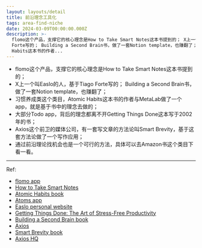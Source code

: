 ```yaml
---
layout: layouts/detail
title: 前沿理念工具化
tags: area-find-niche
date: 2024-03-09T00:00:00.000Z
description: >-
  flomo这个产品，支撑它的核心理念是How to Take Smart Notes这本书提到的； X上一个叫Easlo的人，基于Tiago
  Forte写的； Building a Second Brain书，做了一套Notion template，也赚翻了； 习惯养成类这个类目，Atomic
  Habits这本书的作者...
---
```

* flomo这个产品，支撑它的核心理念是How to Take Smart Notes这本书提到的；
* X上一个叫Easlo的人，基于Tiago Forte写的；
Building a Second Brain书，做了一套Notion template，也赚翻了；
* 习惯养成类这个类目，Atomic Habits这本书的作者与MetaLab做了一个app，就是基于书中的理念去做的；
* 大部分Todo app，背后的理念都离不开Getting Things Done这本写于2002年的书；
* Axios这个前卫的媒体公司，有一套写文章的方法论叫Smart Brevity，基于这套方法论做了一个写作应用；
* 通过前沿理论找机会也是一个可行的方法，具体可以去Amazon书这个类目下看一看。

---

Ref:
* <a href="https://flomoapp.com/" target="_blank">flomo app</a>
* <a href="https://www.amazon.com/How-Take-Smart-Notes-Nonfiction/dp/1542866502" target="_blank">How to Take Smart Notes</a>
* <a href="https://jamesclear.com/atomic-habits" target="_blank">Atomic Habits book</a>
* <a href="https://atoms.jamesclear.com/" target="_blank">Atoms app</a>
* <a href="https://www.easlo.co/" target="_blank">Easlo personal website</a>
* <a href="https://www.amazon.com/Getting-Things-Done-Stress-Free-Productivity/dp/0142000280" target="_blank">Getting Things Done: The Art of Stress-Free Productivity</a>
* <a href="https://www.buildingasecondbrain.com/" target="_blank">Building a Second Brain book</a>
* <a href="https://www.axios.com/" target="_blank">Axios</a>
* <a href="https://www.axioshq.com/smart-brevity-book" target="_blank">Smart Brevity book</a>
* <a href="https://www.axioshq.com/" target="_blank">Axios HQ</a>

